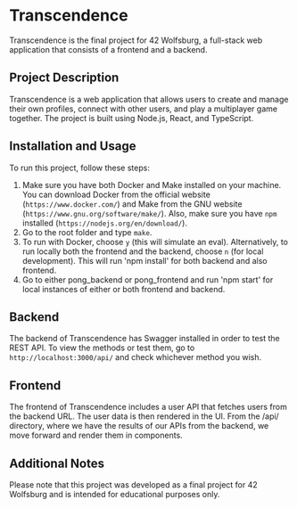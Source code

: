# Transcendence

Transcendence is the final project for 42 Wolfsburg, a full-stack web application that consists of a frontend and a backend.

## Project Description

Transcendence is a web application that allows users to create and manage their own profiles, connect with other users, and play a multiplayer game together. The project is built using Node.js, React, and TypeScript.

## Installation and Usage

To run this project, follow these steps:

1. Make sure you have both Docker and Make installed on your machine. You can download Docker from the official website (`https://www.docker.com/`) and Make from the GNU website (`https://www.gnu.org/software/make/`). Also, make sure you have `npm` installed (`https://nodejs.org/en/download/`).
2. Go to the root folder and type `make`.
3. To run with Docker, choose `y` (this will simulate an eval). Alternatively, to run locally both the frontend and the backend, choose `n` (for local development). This will run 'npm install' for both backend and also frontend.
4. Go to either pong_backend or pong_frontend and run 'npm start' for local instances of either or both frontend and backend.

## Backend

The backend of Transcendence has Swagger installed in order to test the REST API.  To view the methods or test them, go to `http://localhost:3000/api/` and check whichever method you wish.

## Frontend

The frontend of Transcendence includes a user API that fetches users from the backend URL. The user data is then rendered in the UI. From the /api/ directory, where we have the results of our APIs from the backend, we move forward and render them in components.

## Additional Notes

Please note that this project was developed as a final project for 42 Wolfsburg and is intended for educational purposes only.